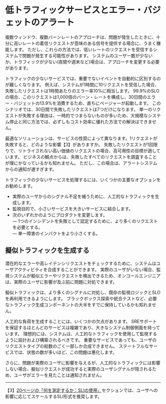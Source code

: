 # 低トラフィックサービスとエラー・バジェットのアラート

複数ウィンドウ、複数バーンレートのアプローチは、問題が発生したときに、十分に高いレートの着信リクエストが意味のある信号を提供する場合に、うまく機能します。
ただし、これらの方法では、低いレートのリクエストを受信するシステムで問題が発生する可能性があります。
システムのユーザー数が少ないか、トラフィックが少ない(夜間や週末など)場合は、アプローチを変更する必要があります。

トラフィックの少ないサービスでは、重要でないイベントを自動的に区別するのが難しくなります。
例えば、システムが1時間に10リクエストを受信した場合、失敗したリクエストは1時間あたりのエラー率10%に相当します。
99.9%のSLOの場合、このリクエストは1,000倍のバーン・レートを構成し、30日間のエラー・バジェットの13.9%を消費するため、直ちにページャーが起動します。
このシナリオでは、30日間で失敗したリクエストは7つだけになります。
単一のリクエストが失敗する理由は、一時的でつまらないものが多いため、大規模なシステム停止と同じ方法では、必ずしもコスト効率に優れた方法での解決はできません。

最適なソリューションは、サービスの性質によって異なります。1リクエストが失敗すると、どのような影響【3】がありますか。
失敗したリクエストが1回限りで、リトライされない高い価値のリクエストの場合、高可用性の目標が適しています。
ビジネスの観点からは、失敗したすべてのリクエストを調査することが理にかなっているかも知れません。
ただし、この場合は、アラートシステムからの通知が遅すぎます。

トラフィックの少ないサービスを処理するには、いくつかの主要なオプションをお勧めします。

* 実際のユーザからのシグナル不足を補うために、人工的なトラフィックを生成します。
* 監視目的で、小さいサービスを大きいサービスに結合します。
* 次のいずれかのようにプロダクトを変更します。  
    — 1つのインシデントを失敗として認定するために、より多くのリクエストを必要とする。  
    — 単一障害のインパクトをより小さくする。

## 擬似トラフィックを生成する

潜在的なエラーや高レイテンシリクエストをチェックするために、システムはユーザアクティビティを合成することができます。
実際のユーザがいない場合、監視システムが擬似エラーやリクエストを検出できるため、オンコールエンジニアは、実際のユーザに影響が及ぶ前に問題に対処できます。

擬似トラフィックは、より多くのシグナルに対処し、既存の監視ロジックとSLOを再利用できるようにします。
ブラックボックス探索や統合テストなど、必要なトラフィック生成コンポーネントの大半をすでに保持しているかも知れません。

人工的な負荷を生成することには、いくつかの欠点があります。
SREサポートを保証するほとんどのサービスは複雑であり、大きなシステム制御側面を持っています。
理想的には、システムは、人工的なトラフィックを使用して監視するように設計および構築されるべきです。
重要なサービスであっても、ユーザのリクエストタイプの総数のごく一部しか合成できません。
ステートフルなサービスでは、状態の数が多いほど、この問題は悪化します。

さらに、問題が実際のユーザに影響を与えるが、人工的なトラフィックには影響しない場合、擬似リクエストが成功すると実際のユーザシグナルが隠されるため、ユーザがエラーを見たことは通知されません。

----------
【3】[20ページの「何を測定するか：SLIの使用」](../../02_implementing-slos/02_02_getting-started/README.md#何を測定するか：SLIの使用)セクションでは、ユーザへの影響に応じてスケールするSLI形式を推奨します。
